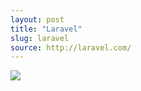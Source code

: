 ```yaml
---
layout: post
title: "Laravel"
slug: laravel
source: http://laravel.com/
---
```


<img src="{{ site.url }}/assets/img/screenshots/laravel.jpg">
